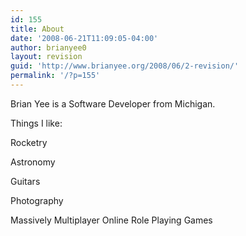 ```yaml
---
id: 155
title: About
date: '2008-06-21T11:09:05-04:00'
author: brianyee0
layout: revision
guid: 'http://www.brianyee.org/2008/06/2-revision/'
permalink: '/?p=155'
---
```


Brian Yee is a Software Developer from Michigan.

Things I like:

Rocketry

Astronomy

Guitars

Photography

Massively Multiplayer Online Role Playing Games